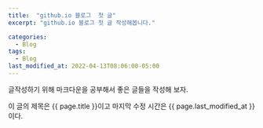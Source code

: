 ```yaml
---
title:  "github.io 블로그  첫 글"
excerpt: "github.io 블로그 첫 글 작성해봅니다."

categories:
  - Blog
tags:
  - Blog
last_modified_at: 2022-04-13T08:06:00-05:00
---
```


글작성하기 위해 마크다운을 공부해서 
좋은 글들을 작성해 보자.

이 글의 제목은 {{ page.title }}이고
마지막 수정 시간은 {{ page.last_modified_at }}이다.
